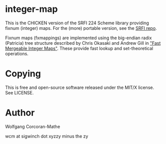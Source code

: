 # integer-map

This is the CHICKEN version of the SRFI 224 Scheme library providing
fixnum (integer) maps.  For the (more) portable version, see the
[SRFI repo](https://github.com/scheme-requests-for-implementation/srfi-224).

Fixnum maps (fxmappings) are implemented using the big-endian
radix (Patricia) tree structure described by Chris Okasaki and
Andrew Gill in
["Fast Mergeable Integer Maps"](http://ittc.ku.edu/~andygill/papers/IntMap98.pdf).
These provide fast lookup and set-theoretical operations.

# Copying

This is free and open-source software released under the MIT/X
license.  See LICENSE.

# Author

Wolfgang Corcoran-Mathe

wcm at sigwinch dot xyzzy minus the zy
